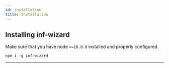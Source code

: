 ```yaml
---
id: installation
title: Installation
---
```





## Installing inf-wizard

Make sure that you have node  `>=18.0.0` installed and properly configured.



```shell
npm i -g inf-wizard
```

---


